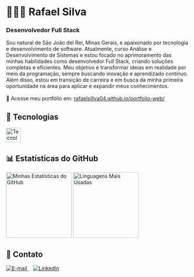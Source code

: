 <!-- Rafael Silva - Desenvolvedor Full Stack -->
<h1 align="left">🧑🏽‍💻 Rafael Silva</h1>
<h3 align="left">Desenvolvedor Full Stack</h3>
<p align="left">
  Sou natural de São João del Rei, Minas Gerais, e apaixonado por tecnologia e desenvolvimento de software. Atualmente, curso Análise e Desenvolvimento de Sistemas e estou focado no aprimoramento das minhas habilidades como desenvolvedor Full Stack, criando soluções completas e eficientes. Meu objetivo é transformar ideias em realidade por meio da programação, sempre buscando inovação e aprendizado contínuo. Além disso, estou em transição de carreira e em busca da minha primeira oportunidade na área para aplicar e expandir meus conhecimentos.
  <br><br>
  📌 Acesse meu portfólio em: 
  <a href="https://rafaelsillva04.github.io/portfolio-web/" target="_blank">rafaelsillva04.github.io/portfolio-web/</a>
</p>

<!-- Tecnologias -->
<h2 align="left">🚀 Tecnologias</h2>
<p align="left">
  <img src="https://skillicons.dev/icons?i=html,css,js,ts,git,github" height="40" alt="Tecnologias"/>
</p>

<!-- Estatísticas do GitHub -->
<h2 align="left">📊 Estatísticas do GitHub</h2>
<p align="left">
  <img src="https://github-readme-stats-sigma-five.vercel.app/api?username=rafaelsillva04&show_icons=true&theme=tokyonight&include_all_commits=true&locale=pt-br&custom_title=Minhas%20Estat%C3%ADsticas%20do%20GitHub" height="180" alt="Minhas Estatísticas do GitHub"/>
  <img src="https://github-readme-stats.vercel.app/api/top-langs/?username=rafaelsillva04&theme=tokyonight&layout=compact&locale=pt-br&custom_title=Linguagens%20Mais%20Usadas&cache_seconds=86400" height="180" alt="Linguagens Mais Usadas"/>
</p>


<!-- Contato -->
<h2 align="left">📩 Contato</h2>
<p align="left">
  <a href="mailto:rafa095016@gmail.com">
    <img src="https://img.shields.io/badge/E--mail-D14836?style=for-the-badge&logo=gmail&logoColor=white" alt="E-mail">
  </a>
  &nbsp;&nbsp;
  <a href="https://www.linkedin.com/in/rafaelsiilva/">
    <img src="https://img.shields.io/badge/LinkedIn-0A66C2?style=for-the-badge&logo=linkedin&logoColor=white" alt="LinkedIn">
  </a>
</p>

